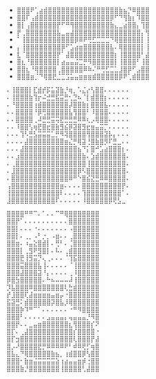 - ⣿⣿⣿⠟⢁⣴⣾⣿⣿⣿⣿⣿⣿⣿⣿⣿⣿⣿⣿⣿⣿⣿⣿⣷⣦⡙⠿⣿⣿⣿
- ⣿⣿⠏⢠⣾⣿⣿⣿⣿⣿⣿⣿⣿⣿⣿⣿⣿⣿⣿⣿⣿⡿⠋⠙⢻⣷⡆⠹⣿⣿
- ⣿⡇⢠⣿⣿⣿⣿⣿⣿⡟⠋⠛⢻⣿⣿⣿⣿⣿⣿⣿⣿⣷⣄⣀⣴⣿⣿⡄⢹⣿
- ⡟⢀⣿⣿⣿⣿⣿⣿⣿⣧⣀⣤⣼⣿⣿⣿⣿⣿⣿⣿⣿⣿⣿⣿⣿⣿⣿⣿⡄⢻
- ⠁⢸⣿⣿⣿⣿⣿⣿⣿⣿⣿⣿⣿⡿⠿⠟⢛⣋⣉⣉⣉⠙⢿⣿⣿⣿⣿⣿⡇⢸
- ⡄⢸⣿⣿⣿⣿⣿⣿⣿⣿⡿⠋⣡⣴⣶⣿⣿⣿⣿⣿⣿⣧⠄⢿⣿⣿⣿⣿⡇⢸
- ⣇⠈⣿⣿⣿⣿⣿⣿⣿⡟⠁⣼⣿⣿⣿⣿⣿⣿⣿⣿⣿⣿⡆⢸⣿⣿⣿⣿⠃⣼
- ⣿⣆⠘⣿⣿⣿⣿⣿⣿⡇⣴⣤⣤⣬⣉⡛⠻⣿⣿⣿⣿⣿⡇⢸⣿⣿⣿⠃⢸⣿
- ⣿⣿⣆⠘⢿⣿⣿⣿⣿⢀⣿⣿⣿⣿⣿⠿⠷⠌⠛⢛⣋⣉⣁⣸⣿⡿⠋⣠⣿⣿
- ⣿⣿⣿⣶⡈⠙⢿⣿⣟⣈⣉⣩⣥⣤⣶⣶⣶⣾⣿⣿⣿⣿⣿⡿⠟⢁⣾⣿⣿⣿

⠄⢸⣿⣿⣿⡇⣏⣾⡞⡯⣥⣽⣷⡘⢶⡀⠡⣌⡔⢣⣿⣿⠄⠄⠄⠄⠄⠄ <br>
⠄⢸⣿⣿⣿⣷⢹⡖⠬⣚⣛⣯⣭⣛⢂⣙⠦⠈⡇⣾⣿⣿⡆⠄⠄⠄⠄⠄<br>
⠄⠘⣿⣿⣿⣿⢰⣾⣿⣿⣿⣿⣿⣿⡼⣿⣿⣷⡆⣿⣿⣿⣧⠄⠄⠄⠄⠄<br>
⠄⠄⣿⣿⣿⣿⠘⡿⢛⣿⣿⣿⣿⣿⣧⢻⣿⣿⠃⠸⣿⣿⣿⠄⠄⠄⠄⠄<br>
⠄⠄⣿⣿⣿⣿⢀⠼⣛⣛⣭⢭⣟⣛⣛⣛⠿⠿⢆⡠⢿⣿⣿⠄⠄⠄⠄⠄<br>
⠄⠄⠸⣿⣿⢣⢶⣟⣿⣖⣿⣷⣻⣮⡿⣽⣿⣻⣖⣶⣤⣭⡉⠄⠄⠄⠄⠄<br>
⠄⠄⠄⢹⠣⣛⣣⣭⣭⣭⣁⡛⠻⢽⣿⣿⣿⣿⢻⣿⣿⣿⣽⡧⡄⠄⠄⠄<br>
⠄⠄⠄⠄⣼⣿⣿⣿⣿⣿⣿⣿⣿⣶⣌⡛⢿⣽⢘⣿⣷⣿⡻⠏⣛⣀⠄⠄<br>
⠄⠄⠄⣼⣿⣿⣿⣿⣿⣿⣿⣿⣿⣿⣿⣿⣦⠙⡅⣿⠚⣡⣴⣿⣿⣿⡆⠄<br>
⠄⠄⣰⣿⣿⣿⣿⣿⣿⣿⣿⣿⣿⣿⣿⣿⣿⣷⠄⣱⣾⣿⣿⣿⣿⣿⣿⠄<br>
⠄⢀⣿⣿⣿⣿⣿⣿⣿⣿⣿⣿⣿⣿⣿⣿⣿⣿⢸⣿⣿⣿⣿⣿⣿⣿⣿⠄<br>
⠄⣸⣿⣿⣿⣿⣿⣿⣿⣿⣿⣿⣿⣿⣿⣿⡿⠣⣿⣿⣿⣿⣿⣿⣿⣿⣿⠄<br>
⠄⣿⣿⣿⣿⣿⣿⣿⣿⣿⣿⣿⣿⣿⠿⠛⠑⣿⣮⣝⣛⠿⠿⣿⣿⣿⣿⠄<br>
⢠⣿⣿⣿⣿⣿⣿⣿⣿⣿⣿⣿⣶⠄⠄⠄⠄⣿⣿⣿⣿⣿⣿⣿⣿⣿⡟⠄<br>
⢸⣿⣿⣿⣿⣿⣿⣿⣿⣿⣿⣿⠇⠄⠄⠄⠄⢹⣿⣿⣿⣿⣿⣿⣿⣿⠁⠄<br>
⣸⣿⣿⣿⣿⣿⣿⣿⣿⣿⣿⠏⠄⠄⠄⠄⠄⠸⣿⣿⣿⣿⣿⡿⢟⣣⣀ <br>

⣿⣿⣿⣿⠛⠛⠉⠄⠁⠄⠄⠉⠛⢿⣿⣿⣿⣿⣿⣿⣿<br>
⣿⣿⡟⠁⠄⠄⠄⠄⠄⠄⠄⠄⠄⠄⣿⣿⣿⣿⣿⣿⣿<br>
⣿⣿⡇⠄⠄⠄⠐⠄⠄⠄⠄⠄⠄⠄⠠⣿⣿⣿⣿⣿⣿<br>
⣿⣿⡇⠄⢀⡀⠠⠃⡐⡀⠠⣶⠄⠄⢀⣿⣿⣿⣿⣿⣿<br>
⣿⣿⣶⠄⠰⣤⣕⣿⣾⡇⠄⢛⠃⠄⢈⣿⣿⣿⣿⣿⣿<br>
⣿⣿⣿⡇⢀⣻⠟⣻⣿⡇⠄⠧⠄⢀⣾⣿⣿⣿⣿⣿⣿<br>
⣿⣿⣿⣟⢸⣻⣭⡙⢄⢀⠄⠄⠄⠈⢹⣯⣿⣿⣿⣿⣿<br>
⣿⣿⣿⣭⣿⣿⣿⣧⢸⠄⠄⠄⠄⠄⠈⢸⣿⣿⣿⣿⣿<br>
⣿⣿⣿⣼⣿⣿⣿⣽⠘⡄⠄⠄⠄⠄⢀⠸⣿⣿⣿⣿⣿<br>
⡿⣿⣳⣿⣿⣿⣿⣿⠄⠓⠦⠤⠤⠤⠼⢸⣿⣿⣿⣿⣿<br>
⡹⣧⣿⣿⣿⠿⣿⣿⣿⣿⣿⣿⣿⢇⣓⣾⣿⣿⣿⣿⣿<br>
⡞⣸⣿⣿⢏⣼⣶⣶⣶⣶⣤⣶⡤⠐⣿⣿⣿⣿⣿⣿⣿<br>
⣯⣽⣛⠅⣾⣿⣿⣿⣿⣿⡽⣿⣧⡸⢿⣿⣿⣿⣿⣿⣿<br>
⣿⣿⣿⡷⠹⠛⠉⠁⠄⠄⠄⠄⠄⠄⠐⠛⠻⣿⣿⣿⣿<br>
⣿⣿⣿⠃⠄⠄⠄⠄⠄⣠⣤⣤⣤⡄⢤⣤⣤⣤⡘⠻⣿<br>
⣿⣿⡟⠄⠄⣀⣤⣶⣿⣿⣿⣿⣿⣿⣆⢻⣿⣿⣿⡎⠝<br>
⣿⡏⠄⢀⣼⣿⣿⣿⣿⣿⣿⣿⣿⣿⣿⡎⣿⣿⣿⣿⠐<br>
⣿⡏⣲⣿⣿⣿⣿⣿⣿⣿⣿⣿⣿⣿⣿⢇⣿⣿⣿⡟⣼<br>
⣿⡠⠜⣿⣿⣿⣿⣟⡛⠿⠿⠿⠿⠟⠃⠾⠿⢟⡋⢶⣿<br>
⣿⣧⣄⠙⢿⣿⣿⣿⣿⣿⣷⣦⡀⢰⣾⣿⣿⡿⢣⣿⣿<br>
⣿⣿⣿⠂⣷⣶⣬⣭⣭⣭⣭⣵⢰⣴⣤⣤⣶⡾⢐⣿⣿<br>
⣿⣿⣿⣷⡘⣿⣿⣿⣿⣿⣿⣿⢸⣿⣿⣿⣿⢃⣼⣿⣿<br>
